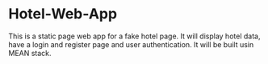 # Hotel-Web-App
This is a static page web app for a fake hotel page. It will display hotel data, have a login and register page and user authentication. It will be built usin MEAN stack.
